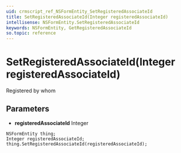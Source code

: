 ```yaml
---
uid: crmscript_ref_NSFormEntity_SetRegisteredAssociateId
title: SetRegisteredAssociateId(Integer registeredAssociateId)
intellisense: NSFormEntity.SetRegisteredAssociateId
keywords: NSFormEntity, GetRegisteredAssociateId
so.topic: reference
---
```


# SetRegisteredAssociateId(Integer registeredAssociateId)

Registered by whom

## Parameters

* **registeredAssociateId** Integer

```crmscript
NSFormEntity thing;
Integer registeredAssociateId;
thing.SetRegisteredAssociateId(registeredAssociateId);
```

